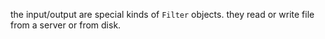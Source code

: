 the input/output are special kinds of `Filter` objects. they read or write file from a server or from disk.
